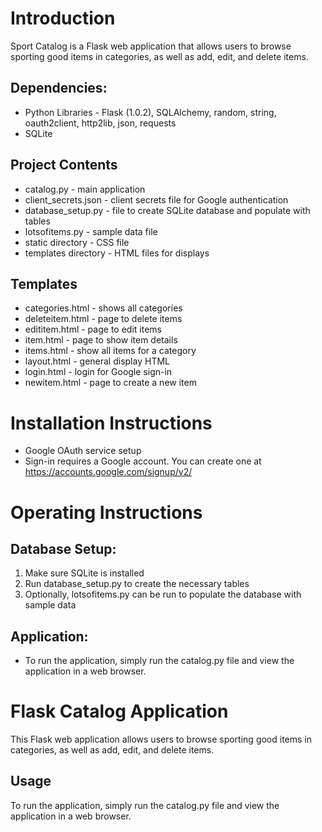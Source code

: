 # Introduction

Sport Catalog is a Flask web application that allows users to browse sporting good items in categories, as well as add, edit, and delete items.
## Dependencies:
* Python Libraries - Flask (1.0.2), SQLAlchemy, random, string, oauth2client, http2lib, json, requests
* SQLite
## Project Contents
* catalog.py - main application
* client_secrets.json - client secrets file for Google authentication
* database_setup.py - file to create SQLite database and populate with tables
* lotsofitems.py - sample data file
* static directory - CSS file
* templates directory - HTML files for displays
## Templates
* categories.html - shows all categories
* deleteitem.html - page to delete items
* edititem.html - page to edit items
* item.html - page to show item details
* items.html - show all items for a category
* layout.html - general display HTML
* login.html - login for Google sign-in
* newitem.html - page to create a new item 

# Installation Instructions

* Google OAuth service setup
* Sign-in requires a Google account. You can create one at https://accounts.google.com/signup/v2/

# Operating Instructions

## Database Setup:
  1. Make sure SQLite is installed
  2. Run database_setup.py to create the necessary tables
  3. Optionally, lotsofitems.py can be run to populate the database with sample data

## Application:
* To run the application, simply run the catalog.py file and view the application in a web browser.


# Flask Catalog Application

This Flask web application allows users to browse sporting good items in categories, as well as add, edit, and delete items.

## Usage

To run the application, simply run the catalog.py file and view the application in a web browser.
